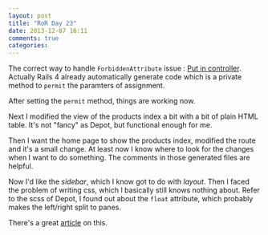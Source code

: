 ```yaml
---
layout: post
title: "RoR Day 23"
date: 2013-12-07 16:11
comments: true
categories: 
---
```


The correct way to handle `ForbiddenAttribute` issue : [Put in controller](http://stackoverflow.com/questions/17371334/how-is-attr-accessible-used-in-rails-4). Actually Rails 4 already
automatically generate code which is a private method to `permit` the paramters of assignment.

After setting the `permit` method, things are working now.

Next I modified the view of the products index a bit with a bit of plain HTML table. It's not "fancy" as Depot, but functional enough for me. 

Then I want the home page to show the products index, modified the route and
it's a small change. At least now I know where to look for the changes when I want to do something.
The comments in those generated files are helpful.

Now I'd like the _sidebar_, which I know got to do with _layout_. Then I faced the problem of writing
css, which I basically still knows nothing about. Refer to the scss of Depot, I found out about the
`float` attribute, which probably makes the left/right split to panes.

There's a great [article](http://www.jaceju.net/blog/archives/18/) on this.